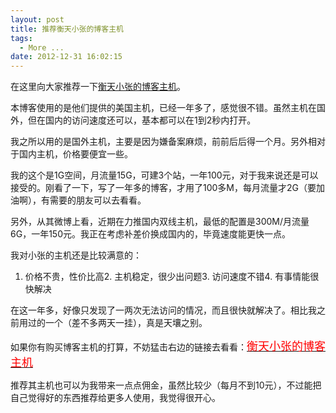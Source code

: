 ```yaml
---
layout: post
title: 推荐衡天小张的博客主机
tags:
  - More ...
date: 2012-12-31 16:02:15
---
```


在这里向大家推荐一下[衡天小张的博客主机](http://my.hengtian.org/aff.php?aff=1312)。

本博客使用的是他们提供的美国主机，已经一年多了，感觉很不错。虽然主机在国外，但在国内的访问速度还可以，基本都可以在1到2秒内打开。

我之所以用的是国外主机，主要是因为嫌备案麻烦，前前后后得一个月。另外相对于国内主机，价格要便宜一些。

我的这个是1G空间，月流量15G，可建3个站，一年100元，对于我来说还是可以接受的。刚看了一下，写了一年多的博客，才用了100多M，每月流量才2G（要加油啊），有需要的朋友可以去看看。

另外，从其微博上看，近期在力推国内双线主机，最低的配置是300M/月流量6G，一年150元。我正在考虑补差价换成国内的，毕竟速度能更快一点。

我对小张的主机还是比较满意的：

1.  价格不贵，性价比高2.  主机稳定，很少出问题3.  访问速度不错4.  有事情能很快解决

在这一年多，好像只发现了一两次无法访问的情况，而且很快就解决了。相比我之前用过的一个（差不多两天一挂），真是天壤之别。

如果你有购买博客主机的打算，不妨猛击右边的链接去看看：[<font color="#ff0000" size="4">衡天小张的博客主机</font>](http://my.hengtian.org/aff.php?aff=1312)

推荐其主机也可以为我带来一点点佣金，虽然比较少（每月不到10元），不过能把自己觉得好的东西推荐给更多人使用，我觉得很开心。